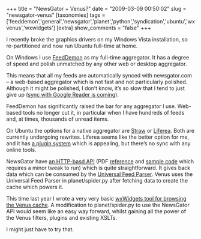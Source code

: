 +++
title = "NewsGator + Venus?"
date = "2009-03-09 00:50:02"
slug = "newsgator-venus"
[taxonomies]
tags = ['feeddemon','general','newsgator','planet','python','syndication','ubuntu','wxvenus','wxwidgets']
[extra]
show_comments = "false"
+++

I recently broke the graphics drivers on my Windows Vista installation, so re-partitioned and now run Ubuntu full-time at home.

On Windows I use [FeedDemon](http://www.newsgator.com/Individuals/FeedDemon/Default.aspx) as my full-time aggregator. It has a degree of speed and polish unmatched by any other web or desktop aggregator.

This means that all my feeds are automatically synced with newsgator.com – a web-based aggregator which is not fast and not particularly polished. Although it might be polished, I don’t know, it’s so slow that I tend to just give up ([sync with Google Reader is coming](http://nick.typepad.com/blog/2009/01/feeddemon-to-sync-with-google-reader.html)).

FeedDemon has significantly raised the bar for any aggregator I use. Web-based tools no longer cut it, in particular when I have hundreds of feeds and, at times, thousands of unread items.

On Ubuntu the options for a native aggregator are [Straw](http://live.gnome.org/Straw) or [Liferea](http://liferea.sourceforge.net/). Both are currently undergoing rewrites. Liferea seems like the better option for me, and it has [a plugin system](http://liferea.sourceforge.net/scripting.htm) which is appealing, but there’s no sync with any online tools.

NewsGator have [an HTTP-basd API](http://www.newsgator.com/ngs/api/default.aspx) (PDF [reference](http://www.newsgator.com/ngs/api/NewsGatorRESTAPI.pdf) and [sample code](http://www.newsgator.com/ngs/api/RestAPISamples.zip) which requires a minor tweak to run) which is quite straightforward. It gives back data which can be consumed by the [Universal Feed Parser](http://feedparser.org/). Venus uses the Universal Feed Parser in planet/spider.py after fetching data to create the cache which powers it.

This time last year I wrote a very very basic [wxWidgets tool for browsing the Venus cache](http://philwilson.org/blog/2008/03/wxvenus). A modification to planet/spider.py to use the NewsGator API would seem like an easy way forward, whilst gaining all the power of the Venus filters, plugins and existing XSLTs.

I might just have to try that.
